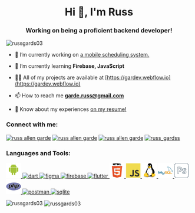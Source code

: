 <h1 align="center">Hi 👋, I'm Russ</h1>
<h3 align="center">Working on being a proficient backend developer!</h3>

<p align="left"> <img src="https://komarev.com/ghpvc/?username=russgards03&label=Profile%20views&color=0e75b6&style=flat" alt="russgards03" /> </p>

- 🔭 I’m currently working on [a mobile scheduling system.](https://github.com/russgards03/careshift_mobile)

- 🌱 I’m currently learning **Firebase, JavaScript**

- 👨‍💻 All of my projects are available at [https://gardev.webflow.io](https://gardev.webflow.io)

- 📫 How to reach me **garde.russ@gmail.com**

- 📄 Know about my experiences [on my resume!](https://drive.google.com/file/d/1ML4-O-4wAZi1pDy1lbqmY4zdrAWLZbTj/view?usp=drive_link)

<h3 align="left">Connect with me:</h3>
<p align="left">
<a href="https://twitter.com/russ allen garde" target="blank"><img align="center" src="https://raw.githubusercontent.com/rahuldkjain/github-profile-readme-generator/master/src/images/icons/Social/twitter.svg" alt="russ allen garde" height="30" width="40" /></a>
<a href="https://linkedin.com/in/russ allen garde" target="blank"><img align="center" src="https://raw.githubusercontent.com/rahuldkjain/github-profile-readme-generator/master/src/images/icons/Social/linked-in-alt.svg" alt="russ allen garde" height="30" width="40" /></a>
<a href="https://fb.com/russ allen garde" target="blank"><img align="center" src="https://raw.githubusercontent.com/rahuldkjain/github-profile-readme-generator/master/src/images/icons/Social/facebook.svg" alt="russ allen garde" height="30" width="40" /></a>
<a href="https://instagram.com/russ_gardss" target="blank"><img align="center" src="https://raw.githubusercontent.com/rahuldkjain/github-profile-readme-generator/master/src/images/icons/Social/instagram.svg" alt="russ_gardss" height="30" width="40" /></a>
</p>

<h3 align="left">Languages and Tools:</h3>
<p align="left"> <a href="https://developer.android.com" target="_blank" rel="noreferrer"> <img src="https://raw.githubusercontent.com/devicons/devicon/master/icons/android/android-original-wordmark.svg" alt="android" width="40" height="40"/> </a> <a href="https://dart.dev" target="_blank" rel="noreferrer"> <img src="https://www.vectorlogo.zone/logos/dartlang/dartlang-icon.svg" alt="dart" width="40" height="40"/> </a> <a href="https://www.figma.com/" target="_blank" rel="noreferrer"> <img src="https://www.vectorlogo.zone/logos/figma/figma-icon.svg" alt="figma" width="40" height="40"/> </a> <a href="https://firebase.google.com/" target="_blank" rel="noreferrer"> <img src="https://www.vectorlogo.zone/logos/firebase/firebase-icon.svg" alt="firebase" width="40" height="40"/> </a> <a href="https://flutter.dev" target="_blank" rel="noreferrer"> <img src="https://www.vectorlogo.zone/logos/flutterio/flutterio-icon.svg" alt="flutter" width="40" height="40"/> </a> <a href="https://www.w3.org/html/" target="_blank" rel="noreferrer"> <img src="https://raw.githubusercontent.com/devicons/devicon/master/icons/html5/html5-original-wordmark.svg" alt="html5" width="40" height="40"/> </a> <a href="https://developer.mozilla.org/en-US/docs/Web/JavaScript" target="_blank" rel="noreferrer"> <img src="https://raw.githubusercontent.com/devicons/devicon/master/icons/javascript/javascript-original.svg" alt="javascript" width="40" height="40"/> </a> <a href="https://www.linux.org/" target="_blank" rel="noreferrer"> <img src="https://raw.githubusercontent.com/devicons/devicon/master/icons/linux/linux-original.svg" alt="linux" width="40" height="40"/> </a> <a href="https://www.mysql.com/" target="_blank" rel="noreferrer"> <img src="https://raw.githubusercontent.com/devicons/devicon/master/icons/mysql/mysql-original-wordmark.svg" alt="mysql" width="40" height="40"/> </a> <a href="https://www.photoshop.com/en" target="_blank" rel="noreferrer"> <img src="https://raw.githubusercontent.com/devicons/devicon/master/icons/photoshop/photoshop-line.svg" alt="photoshop" width="40" height="40"/> </a> <a href="https://www.php.net" target="_blank" rel="noreferrer"> <img src="https://raw.githubusercontent.com/devicons/devicon/master/icons/php/php-original.svg" alt="php" width="40" height="40"/> </a> <a href="https://postman.com" target="_blank" rel="noreferrer"> <img src="https://www.vectorlogo.zone/logos/getpostman/getpostman-icon.svg" alt="postman" width="40" height="40"/> </a> <a href="https://www.sqlite.org/" target="_blank" rel="noreferrer"> <img src="https://www.vectorlogo.zone/logos/sqlite/sqlite-icon.svg" alt="sqlite" width="40" height="40"/> </a> </p>

<p><img align="left" src="https://github-readme-stats.vercel.app/api/top-langs?username=russgards03&show_icons=true&locale=en&layout=compact" alt="russgards03" /></p>

<p>&nbsp;<img align="center" src="https://github-readme-stats.vercel.app/api?username=russgards03&show_icons=true&locale=en" alt="russgards03" /></p>



